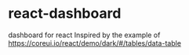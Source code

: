 # react-dashboard
dashboard for react
Inspired by the example of 
https://coreui.io/react/demo/dark/#/tables/data-table
